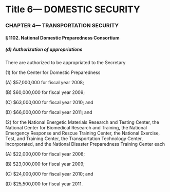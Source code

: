 
# Title 6— DOMESTIC SECURITY
### CHAPTER 4— TRANSPORTATION SECURITY
#### § 1102. National Domestic Preparedness Consortium
##### (d) Authorization of appropriations

There are authorized to be appropriated to the Secretary

(1) for the Center for Domestic Preparedness

(A) $57,000,000 for fiscal year 2008;

(B) $60,000,000 for fiscal year 2009;

(C) $63,000,000 for fiscal year 2010; and

(D) $66,000,000 for fiscal year 2011; and

(2) for the National Energetic Materials Research and Testing Center, the National Center for Biomedical Research and Training, the National Emergency Response and Rescue Training Center, the National Exercise, Test, and Training Center, the Transportation Technology Center, Incorporated, and the National Disaster Preparedness Training Center each

(A) $22,000,000 for fiscal year 2008;

(B) $23,000,000 for fiscal year 2009;

(C) $24,000,000 for fiscal year 2010; and

(D) $25,500,000 for fiscal year 2011.
